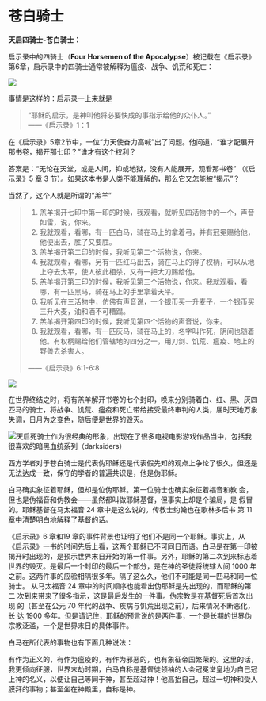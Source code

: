 # 苍白骑士

**天启四骑士-苍白骑士：**

启示录中的四骑士（**Four Horsemen of the Apocalypse**）被记载在《启示录》第6章，启示录中的四骑士通常被解释为瘟疫、战争、饥荒和死亡：  


![](https://pic1.zhimg.com/80/v2-4e428cf39689a7f00c5844729c6f823c_720w.jpg)

事情是这样的：启示录一上来就是  


> “耶稣的启示，是神叫他将必要快成的事指示给他的众仆人。”  
> ——《启示录》1：1

在《启示录》5章2节中，一位“力天使奋力高喊”出了问题。他问道，“谁才配展开那书卷，揭开那七印？”谁才有这个权利？  


答案是：“无论在天堂，或是人间，抑或地狱，没有人能展开，观看那书卷” （《启示录》5 章 3 节）。如果这本书是人类不能理解的，那么它又怎能被“揭示”？

当然了，这个人就是所谓的“羔羊”

> 1. 羔羊揭开七印中第一印的时候，我观看，就听见四活物中的一个，声音如雷，说，你来。
> 2. 我就观看，看哪，有一匹白马，骑在马上的拿着弓，并有冠冕赐给他，他便出去，胜了又要胜。
> 3. 羔羊揭开第二印的时候，我听见第二个活物说，你来。
> 4. 我就观看，看哪，另有一匹红马出去，骑在马上的得了权柄，可以从地上夺去太平，使人彼此相杀，又有一把大刀赐给他。
> 5. 羔羊揭开第三印的时候，我听见第三个活物说，你来。我就观看，看哪，有一匹黑马，骑在马上的手里拿着天平。
> 6. 我听见在三活物中，仿佛有声音说，一个银币买一升麦子，一个银币买三升大麦，油和酒不可糟蹋。
> 7. 羔羊揭开第四印的时候，我听见第四个活物的声音说，你来。
> 8. 我就观看，看哪，有一匹灰马，骑在马上的，名字叫作死，阴间也随着他。有权柄赐给他们管辖地的四分之一，用刀剑、饥荒、瘟疫、地上的野兽去杀害人。
>
> ——《启示录》6:1-6:8

![](https://pic4.zhimg.com/80/v2-772c2d3662630989057ec847338e555b_720w.jpg)

在世界终结之时，将有羔羊解开书卷的七个封印，唤来分别骑着白、红、黑、灰四匹马的骑士，将战争、饥荒、瘟疫和死亡带给接受最终审判的人类，届时天地万象失调，日月为之变色，随后便是世界的毁灭。

![&#x5929;&#x542F;&#x6B7B;&#x9A91;&#x58EB;&#x4F5C;&#x4E3A;&#x5F88;&#x7ECF;&#x5178;&#x7684;&#x5F62;&#x8C61;&#xFF0C;&#x51FA;&#x73B0;&#x5728;&#x4E86;&#x5F88;&#x591A;&#x7535;&#x89C6;&#x7535;&#x5F71;&#x6E38;&#x620F;&#x4F5C;&#x54C1;&#x5F53;&#x4E2D;&#xFF0C;&#x5305;&#x62EC;&#x6211;&#x5F88;&#x559C;&#x6B22;&#x7684;&#x6697;&#x9ED1;&#x8840;&#x7EDF;&#x7CFB;&#x5217;&#xFF08;darksiders&#xFF09;](https://pic1.zhimg.com/80/v2-fc4d4df65888e4e13e9b77efeb7da38c_720w.jpg)

西方学者对于苍白骑士是代表伪耶稣还是代表假先知的观点上争论了很久，但还是无法达成一致，保守的学者的普遍共识是，他是伪耶稣。

白马确实象征着耶稣，但却是位伪耶稣。第一位骑士也确实象征着福音和教 会，但也是伪福音和伪教会——虽然都叫做耶稣基督，但事实上却是个骗局，是 假冒的。耶稣基督在马太福音 24 章中是这么说的。传教士约翰也在歌林多后书 第 11 章中清楚明白地解释了基督的话。

《启示录》6 章和19 章的事件背景也证明了他们不是同一个耶稣。事实上，从《启示录》一书的时间先后上看，这两个耶稣已不可同日而语。白马是在第一印被揭开时出现的，是预示世界末日开始的第一件事。另外，耶稣的第二次到来标志着世界的毁灭。是最后一个封印的最后一个部分，是在神的圣徒将统辖人间 1000 年之前。这两件事的应验相隔很多年。隔了这么久，他们不可能是同一匹马和同一位骑士。 从马太福音 24 章中的时间顺序也能看出伪耶稣是先出现的，而耶稣的第二 次到来带来了很多指示，这是最后发生的一件事。伪宗教是在基督死后首次出现 的（甚至在公元 70 年代的战争、疾病与饥荒出现之前），后来情况不断恶化，长 达 1900 多年。但是请记住，耶稣的预言说的是两件事，一个是长期的世界伪宗教泛滥，一个是世界末日的具体事件。  


白马在所代表的事物也有下面几种说法：

有作为正义的，有作为瘟疫的，有作为邪恶的，也有象征帝国繁荣的。这里的话，我更倾向征服，世界末劫时期，白马自称是基督徒领袖的人会冠冕堂皇地为自己冠上神的名义，以便让自己等同于神，甚至超过神！他高抬自己，超过一切神和受人膜拜的事物；甚至坐在神殿里，自称是神。

